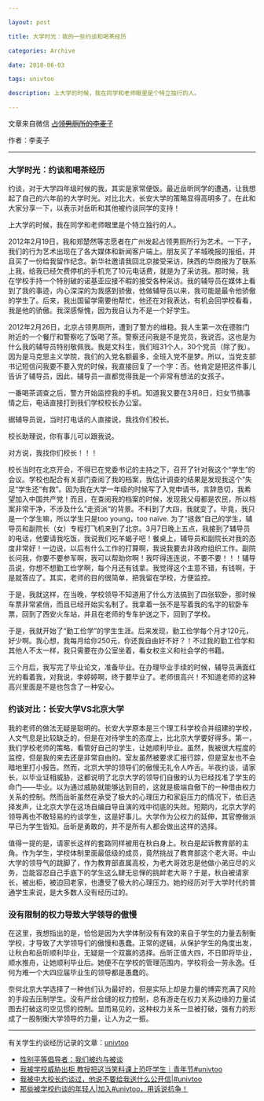 ```yaml
---

layout: post

title: 大学时光：我的一些约谈和喝茶经历

categories: Archive

date: 2018-06-03

tags: univtoo

description: 上大学的时候，我在同学和老师眼里是个特立独行的人。

---
```


文章来自微信 ~~[占领男厕所的李麦子](https://mp.weixin.qq.com/s/5eQdqLIQob1Vq-knjETktQ)~~

作者：李麦子

---

### 大学时光：约谈和喝茶经历

约谈，对于大学四年级时候的我，其实是家常便饭。最近岳昕同学的遭遇，让我想起了自己的六年前的大学时光。对比北大，长安大学的策略显得高明多了。在此和大家分享一下，以表示对岳昕和其他被约谈同学的支持！

上大学的时候，我在同学和老师眼里是个特立独行的人。

2012年2月19日，我和郑楚然等志愿者在广州发起占领男厕所行为艺术。一下子，我们的行为艺术出现在了各大媒体和新闻客户端上。朋友买了羊城晚报的报纸，并且买了一份给我留作纪念。新华社邀请我回北京接受采访，陕西的华商报为了联系上我，给我已经欠费停机的手机充了10元电话费，就是为了采访我。那时候，我在学校手持一个特别破的诺基亚应接不暇的接受各种采访。我的辅导员在媒体上看到了我的事迹，内心深深的为我感到骄傲，他做辅导员以来，我可能是最令他骄傲的学生了。后来，我出国留学需要他帮忙，他还在对我表达，有机会回学校看看，我是他的骄傲。我深感惭愧，因为我自认为不是一个好学生。

2012年2月26日，北京占领男厕所，遭到了警方的维稳。我人生第一次在德胜门附近的一个餐厅和警察吃了饭喝了茶。警察还问我是不是党员，我说否。这也是为什么我的辅导员特别敬佩我。我是文科生，我们班31个人，30个党员（除了我）。因为是马克思主义学院，我们的入党名额最多，全班入党不是梦。所以，当党支部书记短信问我要不要入党的时候，我直接回复了一个字：否。他肯定是把这件事儿告诉了辅导员，因此，辅导员一直都觉得我是一个非常有想法的女孩子。

一番喝茶调查之后，警方开始监控我的手机。知道我又要在3月8日，妇女节搞事情之后，电话直接打到我们学校校长办公室。

据辅导员说，当时打电话的人直接说，我找你们校长。

校长助理说，你有事儿可以跟我说。

对方说，我找你们校长！！！

校长当时在北京开会，不得已在党委书记的主持之下，召开了针对我这个“学生”的会议。学校也配合有关部门查阅了我的档案，我估计调查的结果是发现我这个“失足“学生还“有救”。因为我在大学一年级的时候写了入党申请书，言辞恳切，我希望加入中国共产党！而且，在查阅我的档案的时候，发现我父母都是农民，所以档案非常干净，不涉及什么“走资派“的背景。不料到了大四，我就变了。毕竟，我只是一个学生嘛，所以学生只是too young，too naïve. 为了“拯救”自己的学生，辅导员和副院长（女）专程打飞机来到了北京。3月7日晚上五点，我接到了辅导员的电话，他要请我吃饭，我说我们吃羊蝎子吧！餐桌上，辅导员和副院长对我的态度非常好！一边说，以后有什么工作的打算啊，我说我要去非政府组织工作。副院长问我，你要不要参军啊，我可以帮助你啊！我吓得连连说，不要不要！！！辅导员说，你想不想勤工俭学啊，每个月还有钱拿。我觉得这个主意不错，有钱啊，于是就答应了。其实，老师的目的很简单，把我留在学校，方便监控。

于是，我就这样，在当晚，学校领导不知道用了什么方法搞到了四张软卧，那时候车票非常紧俏，而且已经开始实名制了。我拿着一张不是写着我的名字的软卧车票，回到了西安火车站，并且在老师的专车护送之下，回到了学校。

于是，我就开始了“勤工俭学”的学生生涯。后来发现，勤工俭学每个月才120元，好少啊。我心想，我每月给你250元，你还我自由好不好？！不过我的勤工俭学和其他人不太一样，我只需要在办公室坐着，看女权主义和社会学的书籍。

三个月后，我写完了毕业论文，准备毕业。在办理毕业手续的时候，辅导员满面红光的看着我，对我说，李婷婷啊，终于要毕业了。老师很高兴！不知道老师的这种高兴里面是不是也包含了一种安心。

### 约谈对比：长安大学VS北京大学

我的老师的做法无疑是聪明的。长安大学原本是三个理工科学校合并组建的学校，人文气息是比较缺乏的，但是在对待学生的态度上，比北京大学要好得多。第一，我们学校老师的策略，看管好自己的学生，让她顺利毕业。虽然，我被很大程度的监控，但是我的来去还是非常自由的。室友虽然被要求汇报行踪，但是室友也不会暗地里打小报告。然而，北京大学的领导们的傲慢无礼令人咋舌。半夜约谈，请家长，以毕业证相威胁，这都说明了北京大学的领导们自傲的认为已经找准了学生的命门——毕业。以为通过威胁就能够达到目的，这就是极端自傲下的一种借由权力关系的控制。然而岳昕虽然在承受了极大的心理压力和家庭压力的情况下，依旧选择发声，让北京大学在这场自编自导自演的戏中彻底的失败。短期内，北京大学的领导再也不敢轻易的约谈学生，这是好事儿。大学作为公权力的延伸，其官僚做派早已为学生皆知。岳昕是勇敢的，并不是所有人都会做出这样的选择。

值得一提的是，请家长这样的套路同样被用在秋白身上。秋白是起诉教育部的主角。作为学生，学校体制里面最低级的成员，竟然挑战了教育部这个老大哥。中山大学的领导气的跳脚了，作为教育部直属高校，为老大哥效忠是他做小弟应尽的义务，岂能容忍自己手底下的学生这么肆无忌惮的挑衅老大哥？于是，秋白被请家长，被出柜，被迫回老家，也遭受了极大的心理压力。她的经历对于大学时代的普通学生来说，是大多数人没有经历过的。

### 没有限制的权力导致大学领导的傲慢

在这里，我想指出的是，恰恰是因为大学体制没有有效的来自于学生的力量去制衡学校，才导致了大学领导们的傲慢和愚蠢。正常的逻辑，从保护学生的角度出发，让秋白和岳昕顺利毕业，无疑是一个双赢的选择。岳昕正值大四，不日即将毕业，顺水推舟，让她顺利毕业后。她便不在学校的管理范围内，学校将会一劳永逸。任何为难一个大四应届毕业生的领导都是愚蠢的。

奈何北京大学选择了一种他们认为最好的，但是实际上却是力量的博弈充满了风险的手段去压制学生。没有严丝合缝的权力控制，总有游走在权力关系边缘的力量试图去打破这司空见惯的控制。显而易见的，这种权力关系一旦被打破，强有力的形成了一股制衡大学领导的力量，让人为之一振。

---

有关学生约谈经历记录的文章：[univtoo](https://terminus2049.github.io/tags.html#univtoo)

- [性别平等倡导者：我们被约与被谈](https://terminus2049.github.io/archive/2018/05/08/gender-equality.html) 
- [我被学校威胁出柜 教授把这当笑料课上恐吓学生｜青年节#univtoo](https://terminus2049.github.io/archive/2018/05/05/Guang-zhou-univtoo.html)
- [我被中大校长约谈过，他说不要给我送什么公开信|#univtoo](https://terminus2049.github.io/archive/2018/05/05/Sun-Yat-sen-univtoo.html)
- [那些被学校约谈的年轻人|加入#univtoo，用诉说抗争！](https://terminus2049.github.io/archive/2018/05/05/univtoo.html)
